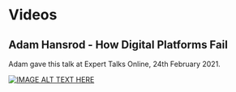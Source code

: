# Videos

## Adam Hansrod - How Digital Platforms Fail

Adam gave this talk at Expert Talks Online, 24th February 2021.

[![IMAGE ALT TEXT HERE](https://img.youtube.com/vi/kjlrKZVNz5c/0.jpg)](https://www.youtube.com/watch?v=kjlrKZVNz5c)

